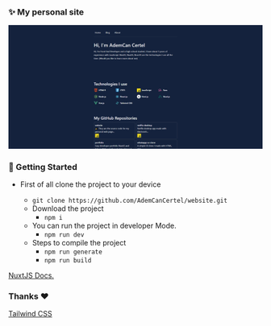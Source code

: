 ### ✨ My personal site
<img src="./public/ademcan.png"/>

### 🧱 Getting  Started
  - First of all clone the project to your device 
       - `git clone https://github.com/AdemCanCertel/website.git`

    * Download the project
        - `npm i`
    * You can run the project in developer Mode.
        - `npm run dev`
    * Steps to compile the project
        - `npm run generate`
        - `npm run build`

[NuxtJS Docs.](https://nuxtjs.org/)

### Thanks ❤️
[Tailwind CSS](https://tailwindcss.com/) 
